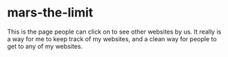 # mars-the-limit
This is the page people can click on to see other websites by us.
It really is a way for me to keep track of my websites, and a clean way for people to get 
to any of my websites.
